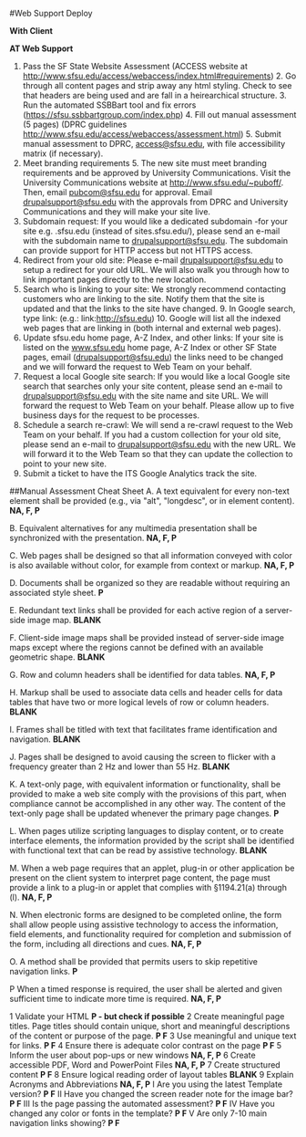 #Web Support Deploy

**With Client**

**AT Web Support**
1. Pass the SF State Website Assessment (ACCESS website at http://www.sfsu.edu/access/webaccess/index.html#requirements)
    2. Go through all content pages and strip away any html styling. Check to see that headers are being used and are fall in a heirearchical structure.
    3. Run the automated SSBBart tool and fix errors (https://sfsu.ssbbartgroup.com/index.php)
    4. Fill out manual assessment (5 pages) (DPRC guidelines http://www.sfsu.edu/access/webaccess/assessment.html)
    5. Submit manual assessment to DPRC, access@sfsu.edu, with file accessibility matrix (if necessary).
4. Meet branding requirements
    5. The new site must meet branding requirements and be approved by University Communications. Visit the University Communications website at http://www.sfsu.edu/~puboff/. Then, email pubcom@sfsu.edu for approval.
Email drupalsupport@sfsu.edu with the approvals from DPRC and University Communications and they will make your site live.
6. Subdomain request: If you would like a dedicated subdomain -for your site e.g. <yoursite>.sfsu.edu (instead of sites.sfsu.edu/<yoursite>), please send an e-mail with the subdomain name to drupalsupport@sfsu.edu. The subdomain can provide support for HTTP access but not HTTPS access.
7. Redirect from your old site: Please e-mail drupalsupport@sfsu.edu to setup a redirect for your old URL. We will also walk you through how to link important pages directly to the new location.
8. Search who is linking to your site: We strongly recommend contacting customers who are linking to the site. Notify them that the site is updated and that the links to the site have changed.
    9. In Google search, type link:<your-current-url> (e.g.:  link:http://sfsu.edu)
    10. Google will list all the indexed web pages that are linking in (both internal and external web pages).
11. Update sfsu.edu home page, A-Z Index, and other links: If your site is listed on the www.sfsu.edu home page, A-Z Index or other SF State pages, email (drupalsupport@sfsu.edu) the links need to be changed and we will forward the request to Web Team on your behalf.
12. Request a local Google site search: If you would like a local Google site search that searches only your site content, please send an e-mail to drupalsupport@sfsu.edu with the site name and site URL. We will forward the request to Web Team on your behalf. Please allow up to five business days for the request to be processes.
13. Schedule a search re-crawl: We will send a re-crawl request to the Web Team on your behalf. If you had a custom collection for your old site, please send an e-mail to drupalsupport@sfsu.edu with the new URL. We will forward it to the Web Team so that they can update the collection to point to your new site.
14. Submit a ticket to have the ITS Google Analytics track the site.

##Manual Assessment  Cheat Sheet
A. A text equivalent for every non-text element shall be provided (e.g., via "alt", "longdesc", or in element content).
**NA, F, P**

B. Equivalent alternatives for any multimedia presentation shall be synchronized with the presentation.
**NA, F, P**

C. Web pages shall be designed so that all information conveyed with color is also available without color, for example from context or markup. 
**NA, F, P**

D. Documents shall be organized so they are readable without requiring an associated style sheet. 
**P**

E. Redundant text links shall be provided for each active region of a server-side image map. 
**BLANK**

F. Client-side image maps shall be provided instead of server-side image maps except where the regions cannot be defined with an available geometric shape. 
**BLANK**

G. Row and column headers shall be identified for data tables. 
**NA, F, P**

H. Markup shall be used to associate data cells and header cells for data tables that have two or more logical levels of row or column headers. 
**BLANK**

I. Frames shall be titled with text that facilitates frame identification and navigation. 
**BLANK**

J. Pages shall be designed to avoid causing the screen to flicker with a frequency greater than 2 Hz and lower than 55 Hz. 
**BLANK**

K. A text-only page, with equivalent information or functionality, shall be provided to make a web site comply with the provisions of this part, when compliance cannot be accomplished in any other way. The content of the text-only page shall be updated whenever the primary page changes. 
**P**

L. When pages utilize scripting languages to display content, or to create interface elements, the information provided by the script shall be identified with functional text that can be read by assistive technology. 
**BLANK**

M. When a web page requires that an applet, plug-in or other application be present on the client system to interpret page content, the page must provide a link to a plug-in or applet that complies with §1194.21(a) through (l). 
**NA, F, P**

N. When electronic forms are designed to be completed online, the form shall allow people using assistive technology to access the information, field elements, and functionality required for completion and submission of the form, including all directions and cues. 
**NA, F, P**

O. A method shall be provided that permits users to skip repetitive navigation links. 
**P**

P When a timed response is required, the user shall be alerted and given sufficient time to indicate more time is required. 
**NA, F, P**

1 Validate your HTML **P - but check if possible**
2 Create meaningful page titles. Page titles should contain unique, short and meaningful descriptions of the content or purpose of the page. **P F**
3 Use meaningful and unique text for links. **P F**
4 Ensure there is adequate color contrast on the page **P F**
5 Inform the user about pop-ups or new windows **NA, F, P**
6 Create accessible PDF, Word and PowerPoint Files **NA, F, P**
7 Create structured content **P F**
8 Ensure logical reading order of layout tables **BLANK**
9 Explain Acronyms and Abbreviations **NA, F, P**
I Are you using the latest Template version? **P F**
II Have you changed the screen reader note for the image bar? **P F**
III Is the page passing the automated assessment? **P F**
IV Have you changed any color or fonts in the template? **P F**
V Are only 7-10 main navigation links showing? **P F**
